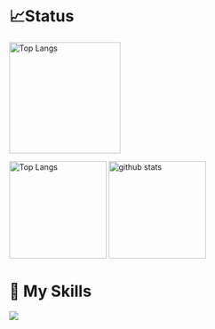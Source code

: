<!--
**ajipon-44/ajipon-44** is a ✨ _special_ ✨ repository because its `README.md` (this file) appears on your GitHub profile.

Here are some ideas to get you started:

- 🔭 I’m currently working on ...
- 🌱 I’m currently learning ...
- 👯 I’m looking to collaborate on ...
- 🤔 I’m looking for help with ...
- 💬 Ask me about ...
- 📫 How to reach me: ...
- 😄 Pronouns: ...
- ⚡ Fun fact: ...
-->

# 📈Status

<p>
  <img alt="Top Langs" height="200px" src="https://github-profile-summary-cards.vercel.app/api/cards/profile-details?username=ajipon-44&theme=dracula" />
</p>
<p align="left">
  <img alt="Top Langs" height="175px" src="https://github-readme-stats.vercel.app/api/top-langs/?username=ajipon-44&layout=compact&show_icons=true&theme=dracula&count_private=true" />
  <img alt="github stats" height="175px" src="https://github-readme-stats.vercel.app/api?username=ajipon-44&theme=dracula&show_icons=ture&count_private=true" />
</p>

# 🌱 My Skills

<p>
  <img src="https://skillicons.dev/icons?i=html,css,js,ts,vue,react,next,ruby,rails,java,spring,solidity">
</p>
